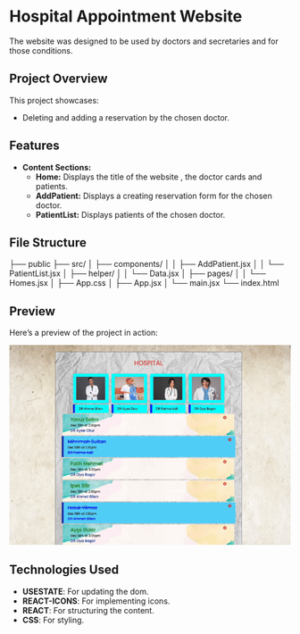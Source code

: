 # Hospital Appointment Website

The website was designed to be used by doctors and secretaries and for those conditions.

## Project Overview

This project showcases:

- Deleting and adding a reservation by the chosen doctor.

## Features

- **Content Sections:**
  - **Home:** Displays the title of the website , the doctor cards and patients.
  - **AddPatient:** Displays a creating reservation form for the chosen doctor.
  - **PatientList:** Displays patients of the chosen doctor.

## File Structure

├── public
├── src/
│ ├── components/
│ │ ├── AddPatient.jsx
│ │ └── PatientList.jsx
│ ├── helper/
│ │ └── Data.jsx
│ ├── pages/
│ │ └── Homes.jsx
│ ├── App.css
│ ├── App.jsx
│ └── main.jsx
└── index.html

## Preview

Here’s a preview of the project in action:

![alt text](REC-20250516174925-ezgif.com-video-to-gif-converter.gif)

## Technologies Used

- **USESTATE**: For updating the dom.
- **REACT-ICONS**: For implementing icons.
- **REACT**: For structuring the content.
- **CSS**: For styling.
